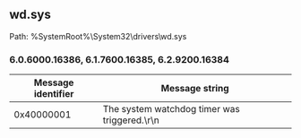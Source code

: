 ## wd.sys

Path: %SystemRoot%\System32\drivers\wd.sys

### 6.0.6000.16386, 6.1.7600.16385, 6.2.9200.16384

Message identifier | Message string
--- | ---
0x40000001 | The system watchdog timer was triggered.\r\n
